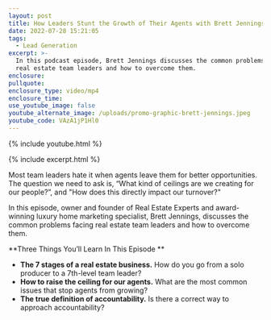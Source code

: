 ```yaml
---
layout: post
title: How Leaders Stunt the Growth of Their Agents with Brett Jennings
date: 2022-07-28 15:21:05
tags:
  - Lead Generation
excerpt: >-
  In this podcast episode, Brett Jennings discusses the common problems facing
  real estate team leaders and how to overcome them.
enclosure:
pullquote:
enclosure_type: video/mp4
enclosure_time:
use_youtube_image: false
youtube_alternate_image: /uploads/promo-graphic-brett-jennings.jpeg
youtube_code: VAzA1jP1Hl0
---
```

{% include youtube.html %}

{% include excerpt.html %}

Most team leaders hate it when agents leave them for better opportunities. The question we need to ask is, “What kind of ceilings are we creating for our people?”, and "How does this directly impact our turnover?"

In this episode, owner and founder of Real Estate Experts and award-winning luxury home marketing specialist, Brett Jennings, discusses the common problems facing real estate team leaders and how to overcome them.

\*\*Three Things You’ll Learn In This Episode \*\*

* **The 7 stages of a real estate business.** How do you go from a solo producer to a 7th-level team leader?
* **How to raise the ceiling for our agents.** What are the most common issues that stop agents from growing?
* **The true definition of accountability.** Is there a correct way to approach accountability?
